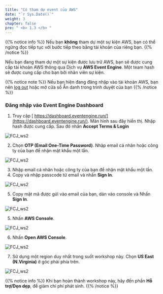 ```yaml
---
title: "Có tham dự event của AWS"
date: "`r Sys.Date()`"
weight: 3
chapter: false
pre: " <b> 1.3 </b> "
---
```


{{% notice info %}}
Nếu bạn **không** tham dự một sự kiện AWS, bạn có thể ngừng đọc tiếp tục với bước tiếp theo bằng tài khoản của riêng bạn.
{{% /notice %}}

Nếu bạn đang tham dự một sự kiện được lưu trữ AWS, bạn sẽ được cung cấp tài khoản AWS thông qua Dịch vụ **AWS Event Engine**. Một team hash sẽ được cung cấp cho bạn bởi nhân viên sự kiện.

{{% notice note %}}
Nếu bạn hiện đang đăng nhập vào tài khoản AWS, bạn nên [log out](https://console.aws.amazon.com/console/logout!dologout) hoặc mở cửa sổ Ẩn danh trong trình duyệt của bạn
{{% /notice %}}

### Đăng nhập vào Event Engine Dashboard

1. Truy cập [ https://dashboard.eventengine.run/](https://dashboard.eventengine.run/). Màn hình sau đây hiển thị. Nhập hash được cung cấp. Sau đó nhấn **Accept Terms & Login**

![FCJ_ws2](/AWS-Control-Design-Workshop/images/1.introduce/8.png)

2. Chọn **OTP (Email One-Time Password)**. Nhập email cá nhân hoặc công ty của bạn để nhận mật khẩu một lần.

![FCJ_ws2](/AWS-Control-Design-Workshop/images/1.introduce/9.png)

3. Nhập email cá nhân hoặc công ty của bạn để nhận mật khẩu một lần.
4. Copy và nhập passcode từ email và nhấn **Sign In**.

![FCJ_ws2](/AWS-Control-Design-Workshop/images/1.introduce/10.png)

5. Copy mật mã được gửi vào email của bạn, dán vào console và Nhấn **Sign In**.

![FCJ_ws2](/AWS-Control-Design-Workshop/images/1.introduce/11.png)

5. Nhấn **AWS Console**.

![FCJ_ws2](/AWS-Control-Design-Workshop/images/1.introduce/12.png)

6. Nhấn **Open AWS Console**.

![FCJ_ws2](/AWS-Control-Design-Workshop/images/1.introduce/13.png)

7. Sử dụng một region duy nhất trong suốt workshop này. Chọn **US East (N.Virginia)** ở góc phải phía trên.

![FCJ_ws2](/AWS-Control-Design-Workshop/images/1.introduce/14.png)

{{% notice info %}}
Khi bạn hoàn thành workshop này, hãy đến phần **Hỗ trợ/Dọn dẹp**, để giảm chi phí phát sinh.
{{% /notice %}}
